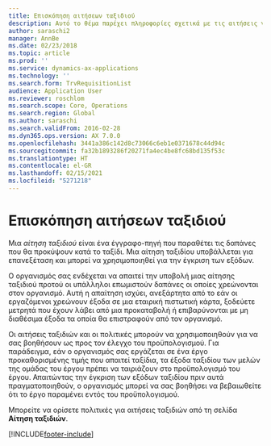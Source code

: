 ```yaml
---
title: Επισκόπηση αιτήσεων ταξιδιού
description: Αυτό το θέμα παρέχει πληροφορίες σχετικά με τις αιτήσεις για ταξίδια. Έγγραφα αίτησης ταξιδιού για προγραμματισμένες δαπάνες μετακίνησης.
author: saraschi2
manager: AnnBe
ms.date: 02/23/2018
ms.topic: article
ms.prod: ''
ms.service: dynamics-ax-applications
ms.technology: ''
ms.search.form: TrvRequisitionList
audience: Application User
ms.reviewer: roschlom
ms.search.scope: Core, Operations
ms.search.region: Global
ms.author: saraschi
ms.search.validFrom: 2016-02-28
ms.dyn365.ops.version: AX 7.0.0
ms.openlocfilehash: 3441a386c142d8c73066c6eb1e0371678c44d94c
ms.sourcegitcommit: fa32b1893286f20271fa4ec4be8fc68bd135f53c
ms.translationtype: HT
ms.contentlocale: el-GR
ms.lasthandoff: 02/15/2021
ms.locfileid: "5271218"
---
```

# <a name="travel-requisitions-overview"></a>Επισκόπηση αιτήσεων ταξιδιού

Μια *αίτηση ταξιδιού* είναι ένα έγγραφο-πηγή που παραθέτει τις δαπάνες που θα προκύψουν κατά το ταξίδι. Μια αίτηση ταξιδίου υποβάλλεται για επανεξέταση και μπορεί να χρησιμοποιηθεί για την έγκριση των εξόδων.

Ο οργανισμός σας ενδέχεται να απαιτεί την υποβολή μιας αίτησης ταξιδιού προτού οι υπάλληλοι επωμιστούν δαπάνες οι οποίες χρεώνονται στον οργανισμό. Αυτή η απαίτηση ισχύει, ανεξάρτητα από το εάν οι εργαζόμενοι χρεώνουν έξοδα σε μια εταιρική πιστωτική κάρτα, ξοδεύετε μετρητά που έχουν λάβει από μια προκαταβολή ή επιβαρύνονται με μη διαθέσιμα έξοδα τα οποία θα επιστραφούν από τον οργανισμό.

Οι αιτήσεις ταξιδιών και οι πολιτικές μπορούν να χρησιμοποιηθούν για να σας βοηθήσουν ως προς τον έλεγχο του προϋπολογισμού. Για παράδειγμα, εάν ο οργανισμός σας εργάζεται σε ένα έργο προκαθορισμένης τιμής που απαιτεί ταξίδια, τα έξοδα ταξιδίου των μελών της ομάδας του έργου πρέπει να ταιριάζουν στο προϋπολογισμό του έργου. Απαιτώντας την έγκριση των εξόδων ταξιδίου πριν αυτά πραγματοποιηθούν, ο οργανισμός μπορεί να σας βοηθήσει να βεβαιωθείτε ότι το έργο παραμένει εντός του προϋπολογισμού.

Μπορείτε να ορίσετε πολιτικές για αιτήσεις ταξιδιών από τη σελίδα **Αίτηση ταξιδιών**.


[!INCLUDE[footer-include](../includes/footer-banner.md)]